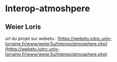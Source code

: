 # Interop-atmoshpere

## Weier Loris

url du projet sur webetu : [https://webetu.iutnc.univ-lorraine.fr/www/weier3u/Interop/atmosphere.php](https://webetu.iutnc.univ-lorraine.fr/www/weier3u/Interop/atmosphere.php)
